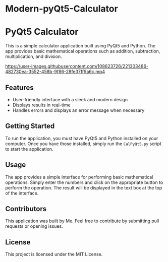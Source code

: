 # Modern-pyQt5-Calculator

# PyQt5 Calculator

This is a simple calculator application built using PyQt5 and Python. The app provides basic mathematical operations such as addition, subtraction, multiplication, and division.

https://user-images.githubusercontent.com/108623726/221303486-482730ea-3552-458b-9f86-28fe37ff9a6c.mp4


## Features

- User-friendly interface with a sleek and modern design
- Displays results in real-time
- Handles errors and displays an error message when necessary

## Getting Started

To run the application, you must have PyQt5 and Python installed on your computer. Once you have those installed, simply run the `CalPyQt5.py` script to start the application.


## Usage

The app provides a simple interface for performing basic mathematical operations. Simply enter the numbers and click on the appropriate button to perform the operation. The result will be displayed in the text box at the top of the interface.

## Contributors

This application was built by Me. Feel free to contribute by submitting pull requests or opening issues.

## License

This project is licensed under the MIT License.
